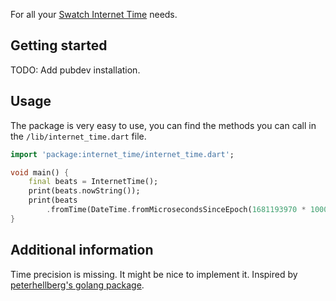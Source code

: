 For all your [Swatch Internet Time](http://en.wikipedia.org/wiki/Swatch_Internet_Time) needs.

## Getting started

TODO: Add pubdev installation.

## Usage

The package is very easy to use, you can find the methods you can call in the  `/lib/internet_time.dart` file.

```dart
import 'package:internet_time/internet_time.dart';

void main() {
    final beats = InternetTime();
    print(beats.nowString());
    print(beats
        .fromTime(DateTime.fromMicrosecondsSinceEpoch(1681193970 * 1000000)));
}
```

## Additional information

Time precision is missing. It might be nice to implement it.
Inspired by [peterhellberg's golang package](https://github.com/peterhellberg/beats).